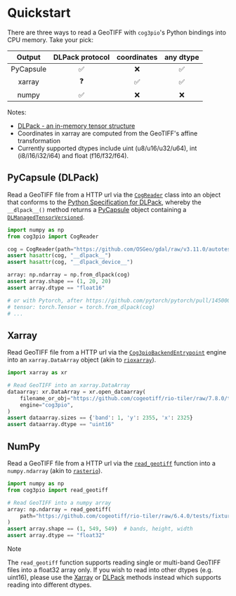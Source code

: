 # Quickstart

There are three ways to read a GeoTIFF with `cog3pio`'s Python bindings into CPU memory.
Take your pick:

|  Output   | DLPack protocol | coordinates | any dtype |
|:---------:|:---------------:|:-----------:|:---------:|
| PyCapsule |      ✅         |     ❌      |     ✅    |
| xarray    |      ❓         |     ✅      |     ✅    |
| numpy     |      ✅         |     ❌      |     ❌    |

Notes:
- [DLPack - an in-memory tensor structure]( https://data-apis.org/array-api/latest/design_topics/data_interchange.html#dlpack-an-in-memory-tensor-structure)
- Coordinates in xarray are computed from the GeoTIFF's affine transformation
- Currently supported dtypes include uint (u8/u16/u32/u64), int (i8/i16/i32/i64) and
  float (f16/f32/f64).


## PyCapsule (DLPack)

Read a GeoTIFF file from a HTTP url via the [`CogReader`](api.html#dlpack) class into an
object that conforms to the
[Python Specification for DLPack](https://dmlc.github.io/dlpack/latest/python_spec.html),
whereby the `__dlpack__()` method returns a
[PyCapsule](https://docs.python.org/3/c-api/capsule.html#c.PyCapsule) object containing
a [`DLManagedTensorVersioned`](https://dmlc.github.io/dlpack/latest/c_api.html#c.DLManagedTensorVersioned).

```python
import numpy as np
from cog3pio import CogReader

cog = CogReader(path="https://github.com/OSGeo/gdal/raw/v3.11.0/autotest/gcore/data/float16.tif")
assert hasattr(cog, "__dlpack__")
assert hasattr(cog, "__dlpack_device__")

array: np.ndarray = np.from_dlpack(cog)
assert array.shape == (1, 20, 20)
assert array.dtype == "float16"

# or with Pytorch, after https://github.com/pytorch/pytorch/pull/145000
# tensor: torch.Tensor = torch.from_dlpack(cog)
# ...
```

## Xarray

Read GeoTIFF file from a HTTP url via the [`Cog3pioBackendEntrypoint`](api.html#xarray)
engine into an `xarray.DataArray` object (akin to
[`rioxarray`](https://corteva.github.io/rioxarray)).

```python
import xarray as xr

# Read GeoTIFF into an xarray.DataArray
dataarray: xr.DataArray = xr.open_dataarray(
    filename_or_obj="https://github.com/cogeotiff/rio-tiler/raw/7.8.0/tests/fixtures/cog_dateline.tif",
    engine="cog3pio",
)
assert dataarray.sizes == {'band': 1, 'y': 2355, 'x': 2325}
assert dataarray.dtype == "uint16"
```

## NumPy

Read a GeoTIFF file from a HTTP url via the [`read_geotiff`](api.html#numpy) function
into a `numpy.ndarray` (akin to [`rasterio`](https://rasterio.readthedocs.io)).

```python
import numpy as np
from cog3pio import read_geotiff

# Read GeoTIFF into a numpy array
array: np.ndarray = read_geotiff(
    path="https://github.com/cogeotiff/rio-tiler/raw/6.4.0/tests/fixtures/cog_nodata_nan.tif"
)
assert array.shape == (1, 549, 549)  # bands, height, width
assert array.dtype == "float32"
```

> [!NOTE]
> The `read_geotiff` function supports reading single or multi-band GeoTIFF files into a
> float32 array only. If you wish to read into other dtypes (e.g. uint16), please use
> the [Xarray](quickstart#xarray) or [DLPack](quickstart#pycapsule-dlpack) methods
> instead which supports reading into different dtypes.

